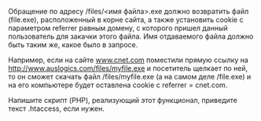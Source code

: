 Обращение по адресу /files/<имя файла>.exe должно возвратить файл (file.exe),
расположенный в корне сайта, а также установить cookie с параметром referrer равным
домену, с которого пришел данный пользователь для закачки этого файла. Имя отдаваемого
файла должно быть таким же, какое было в запросе.

Например, если на сайте www.cnet.com поместили прямую ссылку на
http://www.auslogics.com/files/myfile.exe и посетитель щелкает по ней, то он сможет скачать
файл /files/myfile.exe (а на самом деле /file.exe) и на его компьютере будет оставлена cookie с
referrer = cnet.com.

Напишите скрипт (PHP), реализующий этот функционал, приведите текст .htaccess, если
нужен.
